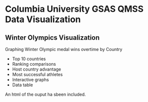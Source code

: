 # Columbia University GSAS QMSS Data Visualization
## Winter Olympics Visualization

Graphing Winter Olympic medal wins overtime by Country  
- Top 10 countries
- Ranking comparisons
- Host country advantage
- Most successful athletes
- Interactive graphs
- Data table


An html of the ouput ha sbeen included.
